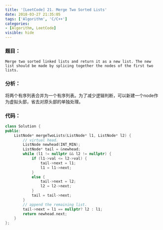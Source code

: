 ```yaml
---
title: '[LeetCode] 21. Merge Two Sorted Lists'
date: 2018-03-27 21:35:05
tags: ['Algorithm', 'C/C++']
categories:
- [Algorithm, LeetCode]
visible: hide
---
```


### 题目：

    Merge two sorted linked lists and return it as a new list. The new list should be made by splicing together the nodes of the first two lists.

### 分析：
将两个有序列表合并为一个有序列表。为了减少逻辑判断，可以新建一个node作为虚拟头部，省去对原头部的单独处理。

### 代码：
``` c++
class Solution {
public:
    ListNode* mergeTwoLists(ListNode* l1, ListNode* l2) {
        // virtual head.
        ListNode newhead(INT_MIN);
        ListNode* tail = &newhead;
        while (l1 != nullptr && l2 != nullptr) {
            if (l1->val <= l2->val) {
                tail->next = l1;
                l1 = l1->next;
            }
            else {
                tail->next = l2;
                l2 = l2->next;
            }
            tail = tail->next;
        }
        // append the remaining list.
        tail->next = l1 == nullptr? l2 : l1;
        return newhead.next;
    }
};
```

